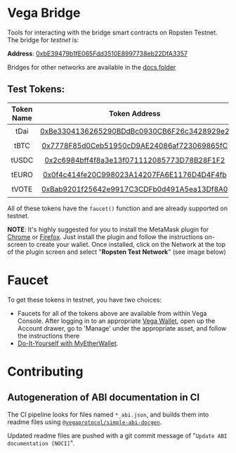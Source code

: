 # Vega Bridge
Tools for interacting with the bridge smart contracts on Ropsten Testnet. The bridge for *testnet* is:

**Address**: [0xbE39479b1fE065Fdd3510E8997738eb22DfA3357](https://ropsten.etherscan.io/address/0xbE39479b1fE065Fdd3510E8997738eb22DfA3357)

Bridges for other networks are available in the [docs folder](./docs/bridges.md)
## Test Tokens:
| Token Name | Token Address | Details |
|:----------:|:-------------:|:-------:|
|    tDai    | [0xBe3304136265290BDdBc0930CB6F26c3428929e2](https://ropsten.etherscan.io/token/0xBe3304136265290BDdBc0930CB6F26c3428929e2)              | [🔍](./docs/tokens.md#tdai)        |
|    tBTC    | [0x7778F85d0Ceb51950cD9AE24086af723069865fC](https://ropsten.etherscan.io/token/0x7778F85d0Ceb51950cD9AE24086af723069865fC)              | [🔍](./docs/tokens.md#tbtc)        |
|    tUSDC   | [0x2c6984bff4f8a3e13f071112085773D78B28F1F2](https://ropsten.etherscan.io/token/0x2c6984bff4f8a3e13f071112085773D78B28F1F2)              | [🔍](./docs/tokens.md#tusdc)        |
|    tEURO   | [0x0f4c414fe20C998023A14207FA6E1176D4D4F4fb](https://ropsten.etherscan.io/token/0xbE39479b1fE065Fdd3510E8997738eb22DfA3357)              | [🔍](./docs/tokens.md#teuro)        |
|    tVOTE   | [0xBab9201f25642e9917C3CDFb0d491A5ea13Df8A0](https://ropsten.etherscan.io/token/0xBab9201f25642e9917C3CDFb0d491A5ea13Df8A0)              | [🔍](./docs/tokens.md#tvote)        |

All of these tokens have the `faucet()` function and are already supported on testnet.

**NOTE**: It's highly suggested for you to install the MetaMask plugin for [Chrome](https://chrome.google.com/webstore/detail/metamask/nkbihfbeogaeaoehlefnkodbefgpgknn?hl=en) or [Firefox](https://addons.mozilla.org/en-GB/firefox/addon/ether-metamask/). Just install the plugin and follow the instructions on-screen to create your wallet. Once installed, click on the Network at the top of the plugin screen and select "**Ropsten Test Network**" (see image below)


# Faucet
To get these tokens in testnet, you have two choices:
- Faucets for all of the tokens above are available from within Vega Console. After logging in to an appropriate [Vega Wallet](https://github.com/vegaprotocol/go-wallet), open up the Account drawer, go to 'Manage' under the appropriate asset, and follow the instructions there
- [Do-It-Yourself with MyEtherWallet](./docs/mew.md).

# Contributing
## Autogeneration of ABI documentation in CI

The CI pipeline looks for files named `*_abi.json`, and builds them into readme files using [`@vegaprotocol/simple-abi-docgen`](https://github.com/vegaprotocol/simple-abi-docgen).

Updated readme files are pushed with a git commit message of "`Update ABI documentation [NOCI]`".
